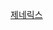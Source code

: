 [제네릭스](https://velog.io/@seongmini/Java-%EC%A7%80%EB%84%A4%EB%A6%AD%EC%8A%A4#3-4-%EC%95%A0%EB%84%88%ED%85%8C%EC%9D%B4%EC%85%98-%ED%83%80%EC%9E%85-%EC%A0%95%EC%9D%98%ED%95%98%EA%B8%B0)
